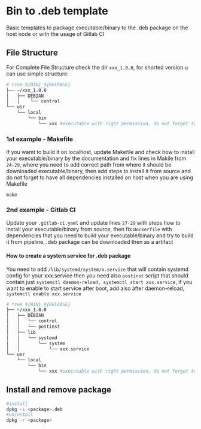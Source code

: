 # Bin to .deb template

Basic templates to package executable/binary to the .deb package on the host node or with the usage of Gitlab CI

## File Structure

For Complete File Structure check the dir `xxx_1.0.0`, for shorted version u can use simple structure:

```bash
# tree ${BIN}_${RELEASE}
├── ~/xxx_1.0.0
│   ├── DEBIAN
│   │    └── control
└── usr
    └── local
        └── bin
            └── xxx #executable with right permission, do not forget to check it!
```

### 1st example - Makefile

If you wamt to build it on localhost, update Makefile and check how to install your executable/binary by the documentation and fix lines in Makile from `24-29`, where you need to add correct path from where it should be downloaded executable/binary, then add steps to install it from source and do not forget to have all dependencies installed on host when you are using Makefile

```make
make
```

### 2nd example - Gitlab CI

Update your `.gitlab-ci.yaml` and update lines `27-29` with steps how to install your executable/binary from source, then fix `Dockerfile` with dependencies that you need to build your executable/binary and try to build it from pipeline, .deb package can be downloaded then as a artifact


#### How to create a system service for .deb package

You need to add `/lib/systemd/system/x.service` that will contain systemd config for your xxx.service
then you need also `postinst` script that should contain just `systemctl daemon-reload, systemctl start xxx.service`, if you want to enable to start service after boot, add also after daemon-reload, `systemctl enable xxx.service`

```bash
# tree ${BIN}_${RELEASE}
├── ~/xxx_1.0.0
│   ├── DEBIAN
│   │   └── control
│   │   └── postinst
│   ├── lib
│   │   └── systemd
│   │       └── system
│   │           └── xxx.service
└── usr
    └── local
        └── bin
            └── xxx #executable with right permission, do not forget to check it!
```

## Install and remove package

```bash
#install
dpkg -i <package>.deb
#uninstall
dpkg -r <package>
```